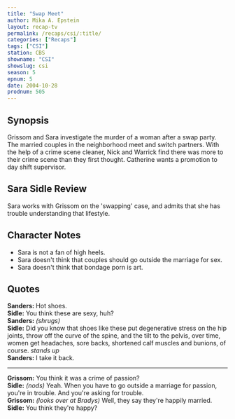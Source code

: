 ```yaml
---
title: "Swap Meet"
author: Mika A. Epstein
layout: recap-tv
permalink: /recaps/csi/:title/
categories: ["Recaps"]
tags: ["CSI"]
station: CBS
showname: "CSI"
showslug: csi
season: 5  
epnum: 5 
date: 2004-10-28
prodnum: 505 
---
```


## Synopsis

Grissom and Sara investigate the murder of a woman after a swap party. The married couples in the neighborhood meet and switch partners. With the help of a crime scene cleaner, Nick and Warrick find there was more to their crime scene than they first thought. Catherine wants a promotion to day shift supervisor.

## Sara Sidle Review

Sara works with Grissom on the 'swapping' case, and admits that she has trouble understanding that lifestyle.

## Character Notes

* Sara is not a fan of high heels.  
* Sara doesn't think that couples should go outside the marriage for sex.  
* Sara doesn't think that bondage porn is art.

## Quotes

**Sanders:** Hot shoes.  
**Sidle:** You think these are sexy, huh?  
**Sanders:** _(shrugs)_  
**Sidle:** Did you know that shoes like these put degenerative stress on the hip joints, throw off the curve of the spine, and the tilt to the pelvis, over time, women get headaches, sore backs, shortened calf muscles and bunions, of course. _stands up_  
**Sanders:** I take it back.  

- - -

**Grissom:** You think it was a crime of passion?  
**Sidle:** _(nods)_ Yeah. When you have to go outside a marriage for passion, you're in trouble. And you're asking for trouble.  
**Grissom:** _(looks over at Bradys)_ Well, they say they're happily married.  
**Sidle:** You think they're happy?